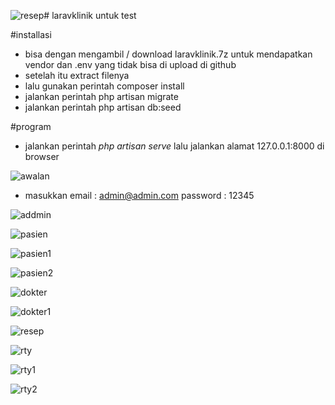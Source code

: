 ![resep](https://github.com/user-attachments/assets/91a294f7-1fcb-411b-83c7-e6e863bced85)# laravklinik
untuk test

#installasi

- bisa dengan mengambil / download laravklinik.7z untuk mendapatkan vendor dan .env yang tidak bisa di upload di github
- setelah itu extract filenya
- lalu gunakan perintah composer install
- jalankan perintah php artisan migrate
- jalankan perintah php artisan db:seed

#program

- jalankan perintah <i> php artisan serve </i> lalu jalankan alamat 127.0.0.1:8000 di browser

![awalan](https://github.com/user-attachments/assets/00d91230-f28a-46fa-b493-2e3eca9c28ab)


- masukkan
  email : admin@admin.com
  password : 12345
  
![addmin](https://github.com/user-attachments/assets/52bb1179-7eac-4516-b9da-44c6015de006)


![pasien](https://github.com/user-attachments/assets/df7c09ab-fd49-48b1-b1f4-f5ab8219d84a)


![pasien1](https://github.com/user-attachments/assets/5be7aaec-e131-4cbe-8aa5-d2ffd14779c7)


![pasien2](https://github.com/user-attachments/assets/d3f96f6a-6438-42b2-8443-7ef0ac951044)

![dokter](https://github.com/user-attachments/assets/29e8bc73-eb02-4ddd-939b-0e2bafc54553)

![dokter1](https://github.com/user-attachments/assets/b663c16c-85f8-41fb-82eb-8684fbfb48c0)


![resep](https://github.com/user-attachments/assets/d53f5355-c947-4edd-8629-5e8496c8659a)


![rty](https://github.com/user-attachments/assets/0eb538fa-f567-4de9-aa88-212d2947f48d)

![rty1](https://github.com/user-attachments/assets/bebbad82-5160-4d0a-a319-9897ddf6d0da)


![rty2](https://github.com/user-attachments/assets/1039d2cc-e294-4946-bfb2-ea325d2c0908)





